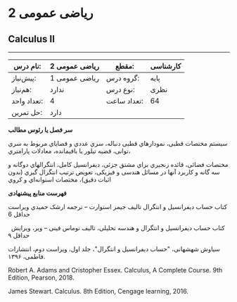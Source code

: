 # ریاضی عمومی 2
## Calculus II
_______________________________________________________________________________
| نام درس:    | ریاضی عمومی 2 | مقطع:       | کارشناسی |
| ----------- | ------------- | ----------- | -------- |
| پیش‌نیاز:   | ریاضی عمومی 1 | گروه درس:   | پایه     |
| هم‌نیاز:    | ندارد         | نوع درس:    | نظری     |
| تعداد واحد: | 4             | تعداد ساعت: | 64       |
| حل تمرین:   |  دارد         |             |          |

**سر فصل یا رئوس مطالب**

سیستم مختصات قطبی، نمودارهاي قطبی دنباله، سري عددي و قضایاي مربوط به سري توانی، قضیه تیلور با باقیمانده، معادلات پارامتري،

مختصات فضائی، قائده زنجیري براي مشتق جزئی، دیفرانسیل کامل، انتگرالهاي دوگانه و سه گانه و کاربرد آنها در مسائل هندسی و فیزیکی، تعویض ترتیب انتگرال گیري (بدون اثبات دقیق)، مختصات استوانه‌اي و کروي

**فهرست منابع پیشنهادی**

کتاب حساب دیفرانسیل و انتگرال تالیف جیمز استوارت – ترجمه ارشک حمیدي ویراست حداقل 6

` `کتاب حساب دیفرانسیل و انتگرال و هندسه تحلیلی، تالیف توماس فینی – ویر، ویرایش حداقل ۹

سیاوش شهشهانی، "حساب دیفرانسیل و انتگرال"، جلد اول، ویراست دوم، انتشارات فاطمی، ۱۳۹۶.

Robert A. Adams and Cristopher Essex. Calculus, A Complete Course. 9th Edition, Pearson, 2018.

James Stewart. Calculus. 8th Edition, Cengage learning, 2016.
